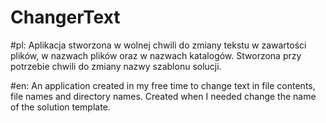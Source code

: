 # ChangerText

#pl:
Aplikacja stworzona w wolnej chwili do zmiany tekstu w zawartości plików, w nazwach plików oraz w nazwach katalogów. Stworzona przy potrzebie chwili do zmiany nazwy szablonu solucji.

#en:
An application created in my free time to change text in file contents, file names and directory names. Created when I needed change the name of the solution template.